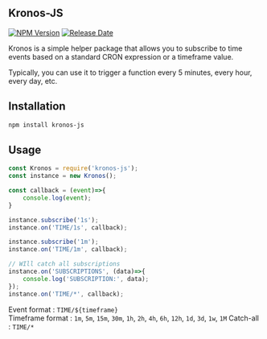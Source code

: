 ## Kronos-JS

[![NPM Version](https://img.shields.io/npm/v/kronos-js.svg?&style=flat-square)](https://www.npmjs.org/package/kronos-js)
[![Release Date](https://img.shields.io/github/release-date/alex-werner/kronos-js)](https://github.com/alex-werner/kronos-js/releases/latest)

Kronos is a simple helper package that allows you to subscribe to time events based on a standard CRON expression or a timeframe value.

Typically, you can use it to trigger a function every 5 minutes, every hour, every day, etc.

## Installation

```bash
npm install kronos-js
```

## Usage

```javascript
const Kronos = require('kronos-js');
const instance = new Kronos();

const callback = (event)=>{
    console.log(event);
}

instance.subscribe('1s');
instance.on('TIME/1s', callback);

instance.subscribe('1m');
instance.on('TIME/1m', callback);

// WIll catch all subscriptions
instance.on('SUBSCRIPTIONS', (data)=>{
    console.log('SUBSCRIPTION:', data);
});
instance.on('TIME/*', callback);
```

Event format : `TIME/${timeframe}`  
Timeframe format : `1m`, `5m`, `15m`, `30m`, `1h`, `2h`, `4h`, `6h`, `12h`, `1d`, `3d`, `1w`, `1M`
Catch-all : `TIME/*`
